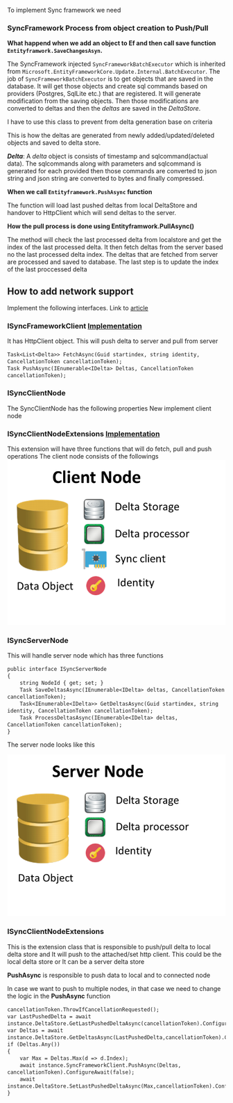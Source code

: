 ﻿To implement Sync framework we need

### SyncFramework Process from object creation to Push/Pull
**What happend when we add an object to Ef and then call save function `Entityframwork.SaveChangesAsyn`.**


The SyncFramework injected `SyncFrameworkBatchExecutor` which is inherited from `Microsoft.EntityFrameworkCore.Update.Internal.BatchExecutor`. The job of 
`SyncFrameworkBatchExecutor` is to get objects that are saved in the database. It will get those objects and create sql commands based on providers (Postgres, SqlLite etc.)
 that are registered. 
It will generate modification from the saving objects. Then those modifications are converted to deltas and then the *deltas* are saved in the *DeltaStore*.

I have to use this class to prevent from delta generation base on criteria

This is how the deltas are generated from newly added/updated/deleted objects and saved to delta store.

***Delta***:
A *delta* object is consists of timestamp and sqlcommand(actual data). The sqlcommands along with parameters and sqlcommand is generated for each provided then those commands are converted to json string and json string are converted to bytes and finally compressed.

**When we call `Entityframework.PushAsync` function**

The function will load last pushed deltas from local DeltaStore and handover to HttpClient which will send deltas to the server.

**How the pull process is done using Entityframwork.PullAsync()**

The method will check the last processed delta from localstore and get the index of the last processed delta.
It then fetch deltas from the server based no the last processed delta index.
The deltas that are fetched from server are processed and saved to database.
The last step is to update the index of the last proccessed delta
## How to add network support
Implement the following interfaces. Link to [article](#https://www.jocheojeda.com/2021/10/17/syncframework-adding-network-support/) 
### ISyncFrameworkClient [Implementation](#https://github.com/egarim/SyncFramework/blob/main/src/BIT.Data.Sync/Client/SyncFrameworkHttpClient.cs)
It has HttpClient object. This will push delta to server and pull from server
```
Task<List<Delta>> FetchAsync(Guid startindex, string identity, CancellationToken cancellationToken);
Task PushAsync(IEnumerable<IDelta> Deltas, CancellationToken cancellationToken);
```

### ISyncClientNode

The SyncClientNode has the following properties
New implement client node
### ISyncClientNodeExtensions [Implementation](#https://github.com/egarim/SyncFramework/tree/main/src/BIT.Data.Sync/Client/ISyncClientNodeExtensions.cs)
This extension will have three functions that will do fetch, pull and push operations
The client node consists of the followings
![Client Node](./resources/ClientNode.png "Client Node")

### ISyncServerNode
This will handle server node which has three functions
```
public interface ISyncServerNode
{
    string NodeId { get; set; }
    Task SaveDeltasAsync(IEnumerable<IDelta> deltas, CancellationToken cancellationToken);
    Task<IEnumerable<IDelta>> GetDeltasAsync(Guid startindex, string identity, CancellationToken cancellationToken);
    Task ProcessDeltasAsync(IEnumerable<IDelta> deltas, CancellationToken cancellationToken);
}
```
The server node looks like this

![Server Node](./resources/ServerNode.png "Server Node")

### ISyncClientNodeExtensions
This is the extension class that is responsible to push/pull delta to local delta store and It will push to the attached/set http client. This could be the local delta store or It can be a server delta store

**PushAsync** is responsible to push data to local and to connected node

In case we want to push to multiple nodes, in that case we need to change the logic in the **PushAsync** function
```
cancellationToken.ThrowIfCancellationRequested();
var LastPushedDelta = await instance.DeltaStore.GetLastPushedDeltaAsync(cancellationToken).ConfigureAwait(false);
var Deltas = await instance.DeltaStore.GetDeltasAsync(LastPushedDelta,cancellationToken).ConfigureAwait(false);
if (Deltas.Any())
{
    var Max = Deltas.Max(d => d.Index);
    await instance.SyncFrameworkClient.PushAsync(Deltas, cancellationToken).ConfigureAwait(false);
    await instance.DeltaStore.SetLastPushedDeltaAsync(Max,cancellationToken).ConfigureAwait(false);
}
```

